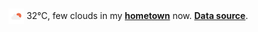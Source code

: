 <img src="assets/weather.png?hour=2024-06-15-10" alt="few clouds" width="25" height="25" style="vertical-align:middle;position:relative;top:-1pt;"/> 32&deg;C, few clouds in my [**hometown**](https://en.wikipedia.org/wiki/Beijing) now. [**Data source**](https://openweathermap.org/).
